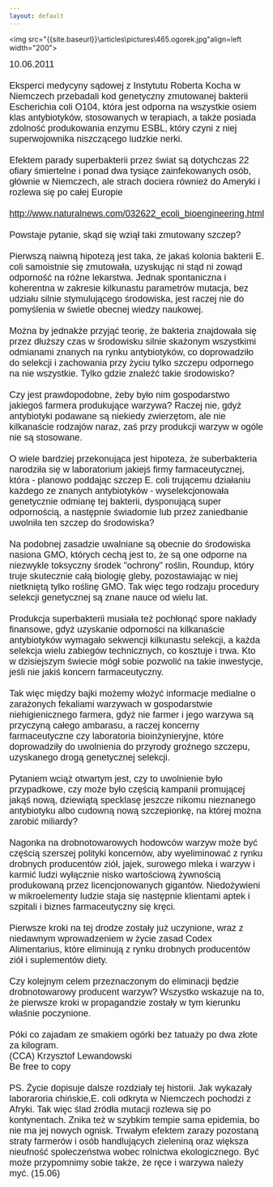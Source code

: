 ```yaml
---
layout: default
---
```

<img src="{{site.baseurl}}\articles\pictures\465.ogorek.jpg"align=left width="200"><!--76--><p style="margin: 0px 0px 18px; font-size: 18px; font-family: Helvetica;">
10.06.2011<br><br>Eksperci medycyny sądowej z Instytutu Roberta Kocha w Niemczech przebadali kod genetyczny zmutowanej bakterii Escherichia coli O104, która jest odporna na wszystkie osiem klas antybiotyków, stosowanych w terapiach, a także posiada zdolność produkowania enzymu ESBL, który czyni z niej superwojownika niszczącego ludzkie nerki.<br><br>Efektem parady superbakterii przez świat są dotychczas 22 ofiary śmiertelne i ponad dwa tysiące zainfekowanych osób, głównie w Niemczech, ale strach dociera również do Ameryki i rozlewa się po całej Europie<br><a target="" title="Lista antybiotyków" href="http://www.naturalnews.com/032622_ecoli_bioengineering.html"><br>http://www.naturalnews.com/032622_ecoli_bioengineering.html</a><br><br>Powstaje pytanie, skąd się wziął taki zmutowany szczep? <br><br>Pierwszą naiwną hipotezą jest taka, że jakaś kolonia bakterii E. coli samoistnie się zmutowała, uzyskując ni stąd ni zowąd odporność na różne lekarstwa. Jednak spontaniczna i koherentna w zakresie kilkunastu parametrów mutacja, bez udziału silnie stymulującego środowiska, jest raczej nie do pomyślenia w świetle obecnej wiedzy naukowej.<br><br>Można by jednakże przyjąć teorię, że bakteria znajdowała się przez dłuższy czas w środowisku silnie skażonym wszystkimi odmianami znanych na rynku antybiotyków, co doprowadziło do selekcji i zachowania przy życiu tylko szczepu odpornego na nie wszystkie. Tylko gdzie znaleźć takie środowisko? <br><br>Czy jest prawdopodobne, żeby było nim gospodarstwo jakiegoś farmera produkujące warzywa? Raczej nie, gdyż antybiotyki podawane są niekiedy zwierzętom, ale nie kilkanaście rodzajów naraz, zaś przy produkcji warzyw w ogóle nie są stosowane.<br><br>O wiele bardziej przekonująca jest hipoteza, że suberbakteria narodziła się w laboratorium jakiejś firmy farmaceutycznej, która - planowo poddając szczep E. coli trującemu działaniu każdego ze znanych antybiotyków - wyselekcjonowała genetycznie odmianę tej bakterii, dysponującą super odpornością, a następnie świadomie lub przez zaniedbanie uwolniła ten szczep do środowiska? <br><br>Na podobnej zasadzie uwalniane są obecnie do środowiska nasiona GMO, których cechą jest to, że są one odporne na niezwykle toksyczny środek "ochrony" roślin, Roundup, który truje skutecznie całą biologię gleby, pozostawiając w niej nietkniętą tylko roślinę GMO. Tak więc tego rodzaju procedury selekcji genetycznej są znane nauce od wielu lat.<br><br>Produkcja superbakterii musiała też pochłonąć spore nakłady finansowe, gdyż uzyskanie odporności na kilkanaście antybiotyków wymagało sekwencji kilkunastu selekcji, a każda selekcja wielu zabiegów technicznych, co kosztuje i trwa. Kto w dzisiejszym świecie mógł sobie pozwolić na takie inwestycje, jeśli nie jakiś koncern farmaceutyczny.<br><br>Tak więc między bajki możemy włożyć informacje medialne o zarażonych fekaliami warzywach w gospodarstwie niehigienicznego farmera, gdyż nie farmer i jego warzywa są przyczyną całego ambarasu, a raczej koncerny farmaceutyczne czy laboratoria bioinżynieryjne, które doprowadziły do uwolnienia do przyrody groźnego szczepu, uzyskanego drogą genetycznej selekcji.<br><br>Pytaniem wciąż otwartym jest, czy to uwolnienie było przypadkowe, czy może było częścią kampanii promującej jakąś nową, dziewiątą specklasę jeszcze nikomu nieznanego antybiotyku albo cudowną nową szczepionkę, na której można zarobić miliardy? <br><br>Nagonka na drobnotowarowych hodowców warzyw może być częścią szerszej polityki koncernów, aby wyeliminować z rynku drobnych producentów ziół, jajek, surowego mleka i warzyw i karmić ludzi wyłącznie nisko wartościową żywnością produkowaną przez licencjonowanych gigantów. Niedożywieni w mikroelementy ludzie staja się następnie klientami aptek i szpitali i biznes farmaceutyczny się kręci.<br><br>Pierwsze kroki na tej drodze zostały już uczynione, wraz z niedawnym wprowadzeniem w życie zasad Codex Alimentarius, które eliminują z rynku drobnych producentów ziół i suplementów diety.<br><br>Czy kolejnym celem przeznaczonym do eliminacji będzie drobnotowarowy producent warzyw? Wszystko wskazuje na to, że pierwsze kroki w propagandzie zostały w tym kierunku właśnie poczynione.<br><br>Póki co zajadam ze smakiem ogórki bez tatuaży po dwa złote za kilogram.<br>(CCA) Krzysztof Lewandowski<br>Be free to copy<br><br>PS. Życie dopisuje dalsze rozdziały tej historii. Jak wykazały laboraroria chińskie,E. coli odkryta w Niemczech pochodzi z Afryki. Tak więc ślad źródła mutacji rozlewa się po kontynentach. Znika też w szybkim tempie sama epidemia, bo nie ma jej nowych ognisk. Trwałym efektem zarazy pozostaną straty farmerów i osób handlujących zieleniną oraz większa nieufność społeczeństwa wobec rolnictwa ekologicznego. Być może przypomnimy sobie także, że ręce i warzywa należy myć. (15.06)</p>